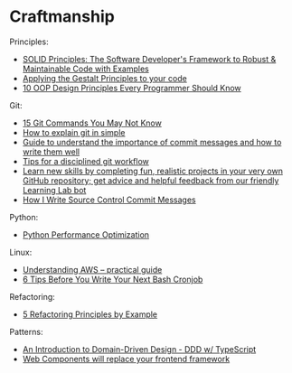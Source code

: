 # Craftmanship

Principles:
- [SOLID Principles: The Software Developer's Framework to Robust & Maintainable Code with Examples](https://khalilstemmler.com/articles/solid-principles/solid-typescript/)
- [Applying the Gestalt Principles to your code](https://yetanotherchris.dev/clean-code/gestalt-principles/)
- [10 OOP Design Principles Every Programmer Should Know](https://hackernoon.com/10-oop-design-principles-every-programmer-should-know-f187436caf65)

Git:
- [15 Git Commands You May Not Know](https://zaiste.net/15-git-commands-you-may-not-know/)
- [How to explain git in simple](https://smusamashah.github.io/blog/2017/10/14/explain-git-in-simple-words)
- [Guide to understand the importance of commit messages and how to write them well](https://github.com/RomuloOliveira/commit-messages-guide)
- [Tips for a disciplined git workflow](https://drewdevault.com/2019/02/25/Using-git-with-discipline.html)
- [Learn new skills by completing fun, realistic projects in your very own GitHub repository; get advice and helpful feedback from our friendly Learning Lab bot](https://lab.github.com)
- [How I Write Source Control Commit Messages](https://dev.to/rachelsoderberg/writing-good-source-control-commit-messages-2j2m)

Python:
- [Python Performance Optimization](https://stackabuse.com/python-performance-optimization/)

Linux:
- [Understanding AWS – practical guide](https://devarea.com/understanding-awk-practical-guide/)
- [6 Tips Before You Write Your Next Bash Cronjob](https://yasoob.me/posts/6-tips-before-you-write-your-next-bash-cronjob/)

Refactoring:
- [5 Refactoring Principles by Example](https://blog.tlinkowski.pl/2019/5-refactoring-principles-by-example/)

Patterns:
- [An Introduction to Domain-Driven Design - DDD w/ TypeScript](https://khalilstemmler.com/articles/domain-driven-design-intro/)
- [Web Components will replace your frontend framework](https://www.dannymoerkerke.com/blog/web-components-will-replace-your-frontend-framework)
